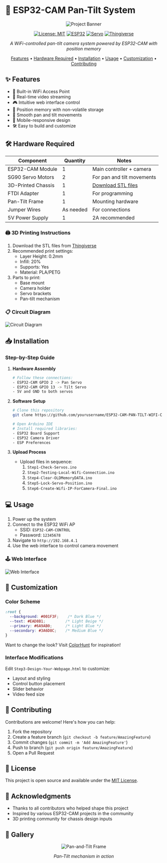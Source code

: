 # 🎥 ESP32-CAM Pan-Tilt System

<div align="center">

![Project Banner](https://github.com/user-attachments/assets/bea6ddab-9588-421c-a9cf-d1fd22205bcf)

[![License: MIT](https://img.shields.io/badge/License-MIT-blue.svg)](https://opensource.org/licenses/MIT)
[![ESP32](https://img.shields.io/badge/ESP32-CAM-red.svg)](https://www.espressif.com/)
[![Servo](https://img.shields.io/badge/Servo-SG90-orange.svg)](https://components101.com/motors/servo-motor-basics-pinout-datasheet)
[![Thingiverse](https://img.shields.io/badge/Thingiverse-Download_STL-brightgreen.svg)](https://www.thingiverse.com/thing:6805012)

*A WiFi-controlled pan-tilt camera system powered by ESP32-CAM with position memory*

[Features](#✨-features) • [Hardware Required](#🛠️-hardware-required) • [Installation](#📥-installation) • [Usage](#💻-usage) • [Customization](#🎨-customization) • [Contributing](#👥-contributing)

</div>

## ✨ Features

- 📡 Built-in WiFi Access Point
- 🎥 Real-time video streaming
- 🎮 Intuitive web interface control
- 💾 Position memory with non-volatile storage
- 🔄 Smooth pan and tilt movements
- 📱 Mobile-responsive design
- 🛠️ Easy to build and customize

## 🛠️ Hardware Required

Component | Quantity | Notes
----------|----------|-------
ESP32-CAM Module | 1 | Main controller + camera
SG90 Servo Motors | 2 | For pan and tilt movements
3D-Printed Chassis | 1 | [Download STL files](https://www.thingiverse.com/thing:6805012)
FTDI Adapter | 1 | For programming
Pan-Tilt Frame | 1 | Mounting hardware
Jumper Wires | As needed | For connections
5V Power Supply | 1 | 2A recommended

### 🖨️ 3D Printing Instructions

1. Download the STL files from [Thingiverse](https://www.thingiverse.com/thing:6805012)
2. Recommended print settings:
   - Layer Height: 0.2mm
   - Infill: 20%
   - Supports: Yes
   - Material: PLA/PETG
3. Parts to print:
   - Base mount
   - Camera holder
   - Servo brackets
   - Pan-tilt mechanism

### 📋 Circuit Diagram

![Circuit Diagram](https://github.com/user-attachments/assets/5362c858-9ea5-4f86-ad9e-bd8231a87b27)

## 📥 Installation

### Step-by-Step Guide

1. **Hardware Assembly**
   ```bash
   # Follow these connections:
   - ESP32-CAM GPIO 2 -> Pan Servo
   - ESP32-CAM GPIO 13 -> Tilt Servo
   - 5V and GND to both servos
   ```

2. **Software Setup**
   ```bash
   # Clone this repository
   git clone https://github.com/yourusername/ESP32-CAM-PAN-TILT-WIFI-CAM.git
   
   # Open Arduino IDE
   # Install required libraries:
   - ESP32 Board Support
   - ESP32 Camera Driver
   - ESP Preferences
   ```

3. **Upload Process**
   - Upload files in sequence:
     1. `Step1-Check-Servos.ino`
     2. `Step2-Testing-Local-Wifi-Connection.ino`
     3. `Step4-Clear-OLDMemoryDATA.ino`
     4. `Step5-Lock-Servo-Position.ino`
     5. `Step6-Create-Wifi-IP-ForCamera-Final.ino`

## 💻 Usage

1. Power up the system
2. Connect to the ESP32 WiFi AP
   - SSID: `ESP32-CAM-CONTROL`
   - Password: `12345678`
3. Navigate to `http://192.168.4.1`
4. Use the web interface to control camera movement

### 🕹️ Web Interface

![Web Interface](https://github.com/user-attachments/assets/c5e4f08d-9e66-4673-a4d7-bc2682f873b4)

## 🎨 Customization

### Color Scheme

```css
:root {
  --background: #001F3F;    /* Dark Blue */
  --text: #EAD8B1;         /* Light Beige */
  --primary: #6A9AB0;      /* Light Blue */
  --secondary: #3A6D8C;    /* Medium Blue */
}
```

Want to change the look? Visit [ColorHunt](https://colorhunt.co/) for inspiration!

### Interface Modifications

Edit `Step3-Design-Your-Webpage.html` to customize:
- Layout and styling
- Control button placement
- Slider behavior
- Video feed size

## 🤝 Contributing

Contributions are welcome! Here's how you can help:

1. Fork the repository
2. Create a feature branch (`git checkout -b feature/AmazingFeature`)
3. Commit changes (`git commit -m 'Add AmazingFeature'`)
4. Push to branch (`git push origin feature/AmazingFeature`)
5. Open a Pull Request

## 📝 License

This project is open source and available under the [MIT License](LICENSE).

## 🙏 Acknowledgments

- Thanks to all contributors who helped shape this project
- Inspired by various ESP32-CAM projects in the community
- 3D printing community for chassis design inputs

## 📸 Gallery

<div align="center">

![Pan-and-Tilt Frame](https://github.com/user-attachments/assets/8a52a6bc-8206-45c3-af31-00d7fe6aa050)

*Pan-Tilt mechanism in action*

</div>
